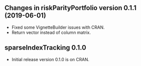 ## Changes in riskParityPortfolio version 0.1.1 (2019-06-01)

* Fixed some VignetteBuilder issues with CRAN.
* Return vector instead of column matrix.


## sparseIndexTracking 0.1.0

* Initial release version 0.1.0 is on CRAN.
